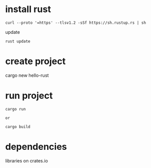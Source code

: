 # install rust
```
curl --proto '=https' --tlsv1.2 -sSf https://sh.rustup.rs | sh
```

update 
```
rust update
```

# create project

cargo new hello-rust

# run project
```
cargo run

or

cargo build

```

# dependencies

libraries on crates.io


